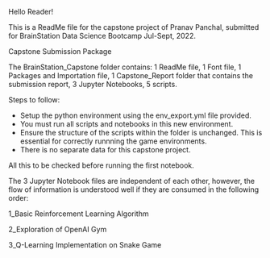 Hello Reader! 

This is a ReadMe file for the capstone project of Pranav Panchal, submitted for BrainStation Data Science Bootcamp Jul-Sept, 2022.

Capstone Submission Package

The BrainStation_Capstone folder contains:
1 ReadMe file,
1 Font file,
1 Packages and Importation file,
1 Capstone_Report folder that contains the submission report,
3 Jupyter Notebooks, 
5 scripts.  

Steps to follow:
- Setup the python environment using the env_export.yml file provided.
- You must run all scripts and notebooks in this new environment.
- Ensure the structure of the scripts within the folder is unchanged. This is essential for correctly runnning the game environments.
- There is no separate data for this capstone project.


All this to be checked before running the first notebook. 


The 3 Jupyter Notebook files are independent of each other, however, the flow of information is understood well if they are consumed in the following order:

1_Basic Reinforcement Learning Algorithm 

2_Exploration of OpenAI Gym 

3_Q-Learning Implementation on Snake Game
